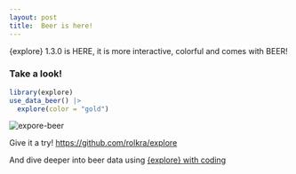 ```yaml
---
layout: post
title:  Beer is here!
---
```


{explore} 1.3.0 is HERE, it is more interactive, colorful and comes with BEER!

### Take a look!

```R
library(explore)
use_data_beer() |>
  explore(color = "gold")
```

![expore-beer](../images/explore-beer-interact.gif)

Give it a try! <https://github.com/rolkra/explore>

And dive deeper into beer data using [{explore} with coding](/_posts/2020-7-30-start-to-explore.md) 
